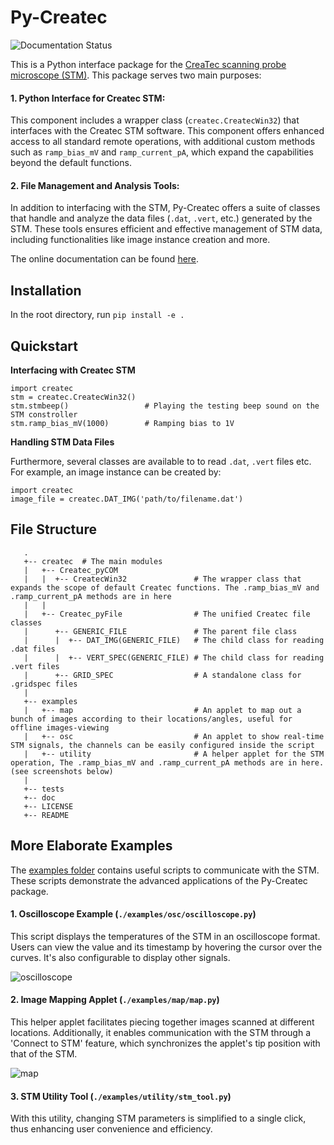 # Py-Createc

![Documentation Status](https://readthedocs.org/projects/py-createc/badge/?version=latest)

This is a Python interface package for the [CreaTec scanning probe microscope (STM)](https://www.createc.de/LT-STMAFM). This package serves two main purposes:

#### 1. **Python Interface for Createc STM**: 
This component includes a wrapper class (`createc.CreatecWin32`) that interfaces with the Createc STM software. This component offers enhanced access to all standard remote operations, with additional custom methods such as `ramp_bias_mV` and `ramp_current_pA`, which expand the capabilities beyond the default functions.

#### 2. **File Management and Analysis Tools**: 
In addition to interfacing with the STM, Py-Createc offers a suite of classes that handle and analyze the data files (`.dat`, `.vert`, etc.) generated by the STM. These tools ensures efficient and effective management of STM data, including functionalities like image instance creation and more.

The online documentation can be found [here](https://py-createc.readthedocs.io).

## Installation

In the root directory, run
```pip install -e .```


## Quickstart

**Interfacing with Createc STM**

```
import createc
stm = createc.CreatecWin32()
stm.stmbeep()                 # Playing the testing beep sound on the STM constroller
stm.ramp_bias_mV(1000)        # Ramping bias to 1V
```
**Handling STM Data Files**

Furthermore, several classes are available to to read ``.dat``, ``.vert`` files etc.
For example, an image instance can be created by:

```
import createc
image_file = createc.DAT_IMG('path/to/filename.dat')
```

## File Structure

```
   .
   +-- createc  # The main modules
   |   +-- Createc_pyCOM
   |   |  +-- CreatecWin32               # The wrapper class that expands the scope of default Createc functions. The .ramp_bias_mV and .ramp_current_pA methods are in here
   |   |
   |   +-- Createc_pyFile                # The unified Createc file classes
   |      +-- GENERIC_FILE               # The parent file class
   |      |  +-- DAT_IMG(GENERIC_FILE)   # The child class for reading .dat files
   |      |  +-- VERT_SPEC(GENERIC_FILE) # The child class for reading .vert files
   |      +-- GRID_SPEC                  # A standalone class for .gridspec files
   |
   +-- examples
   |   +-- map                           # An applet to map out a bunch of images according to their locations/angles, useful for offline images-viewing
   |   +-- osc                           # An applet to show real-time STM signals, the channels can be easily configured inside the script
   |   +-- utility                       # A helper applet for the STM operation, The .ramp_bias_mV and .ramp_current_pA methods are in here. (see screenshots below)
   |
   +-- tests
   +-- doc
   +-- LICENSE
   +-- README
```

## More Elaborate Examples

The [examples folder](https://github.com/chenxu2394/py_createc/tree/main/examples) contains useful scripts to communicate with the STM. These scripts demonstrate the advanced applications of the Py-Createc package.

#### 1. Oscilloscope Example (`./examples/osc/oscilloscope.py`)

This script displays the temperatures of the STM in an oscilloscope format. Users can view the value and its timestamp by hovering the cursor over the curves. It's also configurable to display other signals.

![oscilloscope](./docs/osc.gif)

#### 2. Image Mapping Applet (`./examples/map/map.py`)

This helper applet facilitates piecing together images scanned at different locations. Additionally, it enables communication with the STM through a 'Connect to STM' feature, which synchronizes the applet's tip position with that of the STM.

![map](./docs/map.gif)

#### 3. STM Utility Tool (`./examples/utility/stm_tool.py`)

With this utility, changing STM parameters is simplified to a single click, thus enhancing user convenience and efficiency.
